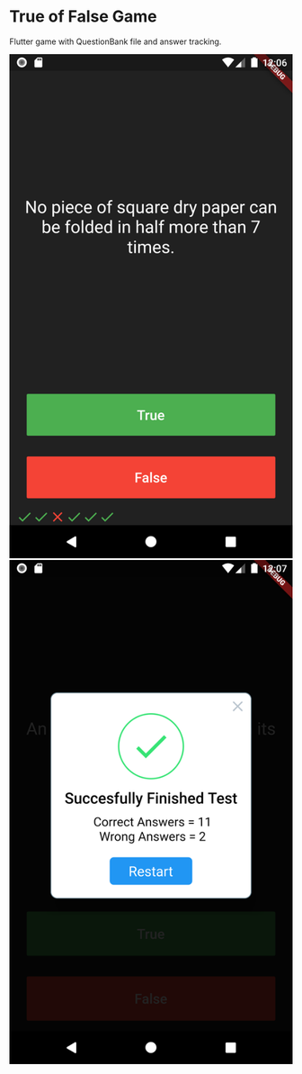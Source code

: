 # True of False Game

Flutter game with QuestionBank file and answer tracking.



![Main Screen](https://github.com/nevruzoglu/TrueOrFalse/blob/master/images/ss1.png)
![Final Screen](https://github.com/nevruzoglu/TrueOrFalse/blob/master/images/ss2.png)
